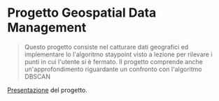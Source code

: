 # Progetto Geospatial Data Management

>Questo progetto consiste nel catturare dati geografici ed implementare lo l'algoritmo staypoint visto a lezione per rilevare i punti in cui l'utente si è fermato. Il progetto comprende anche un'approfondimento riguardante un confronto con l'algoritmo DBSCAN

[Presentazione](https://github.com/pietrobar/GDMproject/blob/main/GeospatialDataManagementProject.pdf) del progetto.
